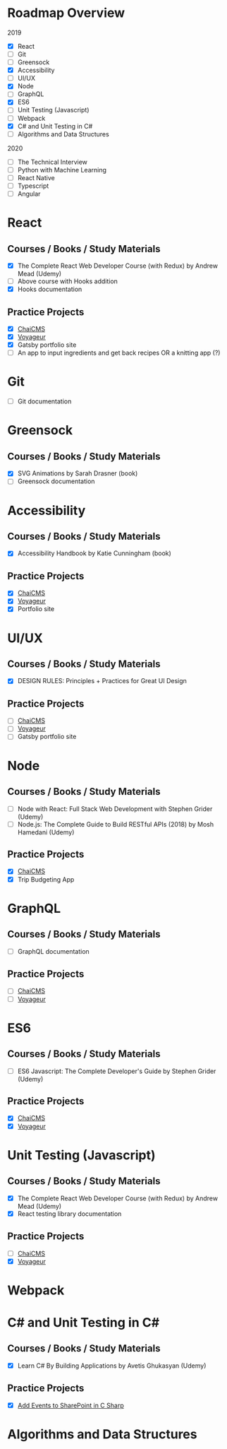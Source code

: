 # Roadmap Overview
2019
- [x] React
- [ ] Git
- [ ] Greensock
- [x] Accessibility
- [ ] UI/UX
- [x] Node
- [ ] GraphQL
- [x] ES6
- [ ] Unit Testing (Javascript)
- [ ] Webpack
- [x] C# and Unit Testing in C#
- [ ] Algorithms and Data Structures

2020
- [ ] The Technical Interview
- [ ] Python with Machine Learning
- [ ] React Native
- [ ] Typescript
- [ ] Angular

# React

## Courses / Books / Study Materials
- [x] The Complete React Web Developer Course (with Redux) by Andrew Mead (Udemy)
- [ ] Above course with Hooks addition
- [x] Hooks documentation

## Practice Projects
- [x] [ChaiCMS](https://github.com/jamenamcinteer/chaicms)
- [x] [Voyageur](https://github.com/jamenamcinteer/voyageur)
- [x] Gatsby portfolio site
- [ ] An app to input ingredients and get back recipes OR a knitting app (?)

# Git
- [ ] Git documentation

# Greensock
## Courses / Books / Study Materials
- [x] SVG Animations by Sarah Drasner (book)
- [ ] Greensock documentation

# Accessibility
## Courses / Books / Study Materials
- [x] Accessibility Handbook by Katie Cunningham (book)

## Practice Projects
- [x] [ChaiCMS](https://github.com/jamenamcinteer/chaicms)
- [x] [Voyageur](https://github.com/jamenamcinteer/voyageur)
- [x] Portfolio site

# UI/UX
## Courses / Books / Study Materials
- [x] DESIGN RULES: Principles + Practices for Great UI Design

## Practice Projects
- [ ] [ChaiCMS](https://github.com/jamenamcinteer/chaicms)
- [ ] [Voyageur](https://github.com/jamenamcinteer/voyageur)
- [ ] Gatsby portfolio site

# Node
## Courses / Books / Study Materials
- [ ] Node with React: Full Stack Web Development with Stephen Grider (Udemy)
- [ ] Node.js: The Complete Guide to Build RESTful APIs (2018) by Mosh Hamedani (Udemy)

## Practice Projects
- [x] [ChaiCMS](https://github.com/jamenamcinteer/chaicms)
- [x] Trip Budgeting App

# GraphQL
## Courses / Books / Study Materials
- [ ] GraphQL documentation

## Practice Projects
- [ ] [ChaiCMS](https://github.com/jamenamcinteer/chaicms)
- [ ] [Voyageur](https://github.com/jamenamcinteer/voyageur)

# ES6
## Courses / Books / Study Materials
- [ ] ES6 Javascript: The Complete Developer's Guide by Stephen Grider (Udemy)

## Practice Projects
- [x] [ChaiCMS](https://github.com/jamenamcinteer/chaicms)
- [x] [Voyageur]()

# Unit Testing (Javascript)
## Courses / Books / Study Materials
- [x] The Complete React Web Developer Course (with Redux) by Andrew Mead (Udemy)
- [x] React testing library documentation

## Practice Projects
- [ ] [ChaiCMS](https://github.com/jamenamcinteer/chaicms)
- [x] [Voyageur](https://github.com/jamenamcinteer/voyageur)

# Webpack

# C# and Unit Testing in C#
## Courses / Books / Study Materials
- [x] Learn C# By Building Applications by Avetis Ghukasyan (Udemy)

## Practice Projects
- [x] [Add Events to SharePoint in C Sharp](https://github.com/jamenamcinteer/Add-Events-to-SharePoint-in-C-Sharp)

# Algorithms and Data Structures
